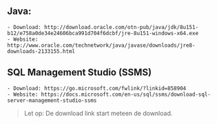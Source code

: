 ## Java:
	- Download: http://download.oracle.com/otn-pub/java/jdk/8u151-b12/e758a0de34e24606bca991d704f6dcbf/jre-8u151-windows-x64.exe
	- Website: http://www.oracle.com/technetwork/java/javase/downloads/jre8-downloads-2133155.html
## SQL Management Studio (SSMS)
	- Download: https://go.microsoft.com/fwlink/?linkid=858904
	- Website: https://docs.microsoft.com/en-us/sql/ssms/download-sql-server-management-studio-ssms

> Let op: De download link start meteen de download.